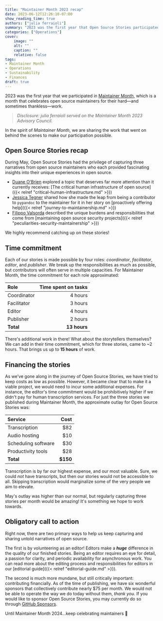 ```yaml
---
title: "Maintainer Month 2023 recap"
date: 2023-06-12T12:26:10-07:00
show_reading_time: true
authors: ["julia ferraioli"]
summary: "2023 was the first year that Open Source Stories participated in Maintainer Month. Here's a recap and breakdown of the true cost of participating."
categories: ["Operations"]
cover:
    image: ""
    alt: ""
    caption: ""
    relative: false
tags:
- Maintainer Month
- Operations
- Sustainability
- Finances
draft: true
---
```

2023 was the first year that we participated in [Maintainer Month](https://maintainermonth.github.com/), which is a month that celebrates open source maintainers for their hard—and sometimes thankless—work.

> _Disclosure: julia ferraioli served on the Maintainer Month 2023 Advisory Council._

In the spirit of _Maintainer Month_, we are sharing the work that went on behind the scenes to make our participation possible.

## Open Source Stories recap

During May, Open Source Stories had the privilege of capturing three narratives from open source maintainers who each provided fascinating insights into their unique experiences in open source.

* [Duane O'Brien](https://www.duaneobrien.com/) explored a topic that deserves far more attention than it currently receives: [The critical human infrastructure of open source]({{< relref "critical-human-infrastructure.md" >}})
* [Jessica Tegner](https://jessicategner.com/) shared how she made the leap from being a contributor to `pypandoc` to the maintainer for it in her story on [proactively offering help]({{< relref "journey-to-maintainership.md" >}})
* [Filippo Valsorda](https://filippo.io/) described the unique burdens and responsibilities that come from [maintaining open source security projects]({{< relref "peculiarities-security-maintainership" >}})

We highly recommend catching up on these stories!

## Time commitment

Each of our stories is made possible by four roles: _coordinator_, _facilitator_, _editor_, and _publisher_. We break up the responsibilities as much as possible, but contributors will often serve in multiple capacities. For Maintainer Month, the time commitment for each role approximated:

| Role | Time spent on tasks |
| :--- | ------------------: |
| Coordinator | 4 hours |
| Facilitator | 3 hours |
| Editor | 4 hours |
| Publisher | 2 hours |
| **Total** | **13 hours** |

There's additional work in there! What about the storytellers themselves? We can add in their time commitment, which for three stories, came to ~2 hours. That brings us up to **15 hours** of work.

## Financing the stories

As we've gone along in the journey of Open Source Stories, we have tried to keep costs as low as possible. However, it became clear that to make it a viable project, we would need to incur some additional expenses. For instance, the editor's time commitment would be prohibitively higher if we didn't pay for human transcription services. For just the three stories we published during Maintainer Month, the approximate outlay for Open Source Stories was:

| Service | Cost |
| :------ | ---: |
| Transcription | $82 |
| Audio hosting | $10 |
| Scheduling software | $30 |
| Productivity tools | $28 |
| **Total** | **$150** |

Transcription is by far our highest expense, and our most valuable. Sure, we could _not_ have transcripts, but then our stories would not be accessible to all. Skipping transcription would marginalize some of the very people we aim to elevate.

May's outlay was higher than our normal, but regularly capturing three stories per month would be amazing! It's something we hope to work towards.

## Obligatory call to action

Right now, there are two primary ways to help us keep capturing and sharing untold narratives of open source.

The first is by volunteering as an editor! Editors make a **_huge_** difference in the quality of our finished stories. Being an editor requires an eye for detail, a passion for clarity, and periodic availability for asynchronous work. You can read more about the editing process and responsibilities for editors in our [editorial guide]({{< relref "editorial-guide.md" >}}).

The second is much more mundane, but still critically important: contributing financially. As of the time of publishing, we have six wonderful sponsors that collectively contribute nearly $75 per month. We would not be able to operate the way we do today without them, _thank you_. If you would like to sponsor Open Source Stories, you may currently do so through [GitHub Sponsors](https://github.com/sponsors/opensourcestories).

Until Maintainer Month 2024...keep celebrating maintainers 🥳
